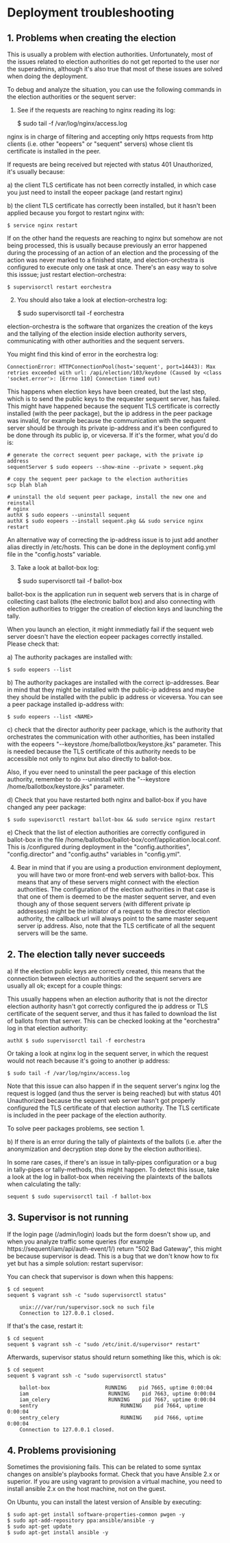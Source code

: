 # Deployment troubleshooting

## 1. Problems when creating the election

This is usually a problem with election authorities. Unfortunately, most of the
issues related to election authorities do not get reported to the user nor the
superadmins, although it's also true that most of these issues are solved when
doing the deployment.

To debug and analyze the situation, you can use the following commands in the
election authorities or the sequent server:

1. See if the requests are reaching to nginx reading its log:

    $ sudo tail -f /var/log/nginx/access.log

nginx is in charge of filtering and accepting only https requests from http
clients (i.e. other "eopeers" or "sequent" servers) whose client tls certificate
is installed in the peer.

If requests are being received but rejected with status 401 Unauthorized, it's
usually because:

a) the client TLS certificate has not been correctly installed, in which case
you just need to install the eopeer package (and restart nginx)

b) the client TLS certificate has correctly been installed, but it hasn't been
applied because you forgot to restart nginx with:

    $ service nginx restart

If on the other hand the requests are reaching to nginx but somehow are not
being processed, this is usually because previously an error happened during the
processing of an action of an election and the processing of the action was
never marked to a finished state, and election-orchestra is configured to
execute only one task at once. There's an easy way to solve this isssue; just
restart election-orchestra:

    $ supervisorctl restart eorchestra

2. You should also take a look at election-orchestra log:

    $ sudo supervisorctl tail -f eorchestra

election-orchestra is the software that organizes the creation of the keys
and the tallying of the election inside election authority servers,
communicating with other authorities and the sequent servers.

You might find this kind of error in the eorchestra log:

    ConnectionError: HTTPConnectionPool(host='sequent', port=14443): Max retries exceeded with url: /api/election/103/keydone (Caused by <class 'socket.error'>: [Errno 110] Connection timed out)

This happens when election keys have been created, but the last step, which is
to send the public keys to the requester sequent server, has failed. This might
have happened because the sequent TLS certificate is correctly installed (with
the peer package), but the ip address in the peer package was invalid, for
example because the communication with the sequent server should be through its
private ip-address and it's been configured to be done through its public ip, or
viceversa. If it's the former, what you'd do is:

    # generate the correct sequent peer package, with the private ip address
    sequentServer $ sudo eopeers --show-mine --private > sequent.pkg

    # copy the sequent peer package to the election authorities
    scp blah blah

    # uninstall the old sequent peer package, install the new one and reinstall
    # nginx
    authX $ sudo eopeers --uninstall sequent
    authX $ sudo eopeers --install sequent.pkg && sudo service nginx restart

An alternative way of correcting the ip-address issue is to just add another
alias directly in /etc/hosts. This can be done in the deployment config.yml file
in the "config.hosts" variable.

3. Take a look at ballot-box log:

    $ sudo supervisorctl tail -f ballot-box

ballot-box is the application run in sequent web servers that is in charge of
collecting cast ballots (the electronic ballot box) and also connecting with
election authorities to trigger the creation of election keys and launching
the tally.

When you launch an election, it might inmmediatly fail if the sequent web server
doesn't have the election eopeer packages correctly installed. Please check
that:

a) The authority packages are installed with:

    $ sudo eopeers --list

b) The authority packages are installed with the correct ip-addresses. Bear in
mind that they might be installed with the public-ip address and maybe they
should be installed with the public ip address or viceversa. You can see a peer
package installed ip-address with:

    $ sudo eopeers --list <NAME>

c) check that the director authority peer package, which is the authority that
orchestrates the communication with other authorities, has been installed with
the eopeers "--keystore /home/ballotbox/keystore.jks" parameter. This is
needed because the TLS certificate of this authority needs to be accessible not
only to nginx but also directly to ballot-box.

Also, if you ever need to uninstall the peer package of this election authority,
remember to do --uninstall with the
"--keystore /home/ballotbox/keystore.jks" parameter.

d) Check that you have restarted both nginx and ballot-box if you have
changed any peer package:

    $ sudo supevisorctl restart ballot-box && sudo service nginx restart

e) Check that the list of election authorities are correctly configured in
ballot-box in the file
/home/ballotbox/ballot-box/conf/application.local.conf. This is
/configured during deployment in the "config.authorities", "config.director" and
"config.auths" variables in "config.yml".

4. Bear in mind that if you are using a production environment deployment, you
will have two or more front-end web servers with ballot-box. This means
that any of these servers might connect with the election authorities. The
configuration of the election authorities in that case is that one of them is
deemed to be the master sequent server, and even though any of those sequent servers
(with different private ip addresses) might be the initiator of a request to
the director election authority, the callback url will always point to the
same master sequent server ip address. Also, note that the TLS certificate of
all the sequent servers will be the same.

## 2. The election tally never succeeds

a) If the election public keys are correctly created, this means that the
connection between election authorities and the sequent servers are usually all
ok; except for a couple things:

This usually happens when an election authority that is not the director
election authority hasn't got correctly configured the ip address or TLS
certificate of the sequent server, and thus it has failed to download the list of
ballots from that server. This can be checked looking at the "eorchestra" log
in that election authority:

    authX $ sudo supervisorctl tail -f eorchestra

Or taking a look at nginx log in the sequent server, in which the request would
not reach because it's going to another ip address:

    $ sudo tail -f /var/log/nginx/access.log

Note that this issue can also happen if in the sequent server's nginx log the
request is logged (and thus the server is being reached) but with status
401 Unauthorized because the sequent web server hasn't got properly configured
the TLS certificate of that election authority. The TLS certificate is included
in the peer package of the election authority.

To solve peer packages problems, see section 1.

b) If there is an error during the tally of plaintexts of the ballots (i.e.
after the anonymization and decryption step done by the election authorities).

In some rare cases, if there's an issue in tally-pipes configuration or a bug
in tally-pipes or tally-methods, this might happen. To detect this issue, take
a look at the log in ballot-box when receiving the plaintexts of the
ballots when calculating the tally:

    sequent $ sudo supervisorctl tail -f ballot-box

## 3. Supervisor is not running

If the login page (/admin/login) loads but the form doesn't show up, and when
you analyze traffic some queries (for example  https://sequent/iam/api/auth-event/1/) return
"502 Bad Gateway", this might be because supervisor is dead. This is a bug
that we don't know how to fix yet but has a simple solution: restart supervisor:

You can check that supervisor is down when this happens:


    $ cd sequent
    sequent $ vagrant ssh -c "sudo supervisorctl status"

        unix:///var/run/supervisor.sock no such file
        Connection to 127.0.0.1 closed.

If that's the case, restart it:

    $ cd sequent
    sequent $ vagrant ssh -c "sudo /etc/init.d/supervisor* restart"

Afterwards, supervisor status should return something like this, which is ok:

    $ cd sequent
    sequent $ vagrant ssh -c "sudo supervisorctl status"

        ballot-box                  RUNNING    pid 7665, uptime 0:00:04
        iam                          RUNNING    pid 7663, uptime 0:00:04
        iam_celery                   RUNNING    pid 7667, uptime 0:00:04
        sentry                           RUNNING    pid 7664, uptime 0:00:04
        sentry_celery                    RUNNING    pid 7666, uptime 0:00:04
        Connection to 127.0.0.1 closed.

## 4. Problems provisioning

Sometimes the provisioning fails. This can be related to some syntax changes on
ansible's playbooks format. Check that you have Ansible 2.x or superior. If you
are using vagrant to provision a virtual machine, you need to install ansible 2.x 
on the host machine, not on the guest.

On Ubuntu, you can install the latest version of Ansible by executing:

    $ sudo apt-get install software-properties-common pwgen -y
    $ sudo apt-add-repository ppa:ansible/ansible -y
    $ sudo apt-get update
    $ sudo apt-get install ansible -y